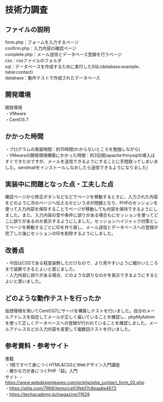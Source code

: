 # 技術力調査

## ファイルの説明
form.php：フォームを入力するページ  
confirm.php：入力内容の確認ページ  
complete.php：メール送信とデータベース登録を行うページ  
css：cssファイルのフォルダ  
sql：データベースを作成するために実行したSQL(database:example、table:contact)  
database：動作テストで作成されたデータベース  

## 開発環境
開発環境  
・VMware  
・CentOS 7  

## かかった時間
・プログラムの実装時間：約15時間(わからないところを勉強しながら)  
・VMwareの開発環境構築にかかった時間：約3日間(apacheやmysqlの導入はすぐできたのですが、メールを送信できるようにすることに手間取ってしまいました。sendmailをインストールしなおしたら送信できるようになりました)  

## 実装中に問題となった点・工夫した点
確認ページから修正ボタンなどなどでページを移動するときに、入力された内容をどのように次のページへ伝えるかという点が問題となり、PHPのセッションを使って入力内容を保存することでページが移動しても内容を保持できるようにしました。また、入力内容の型や条件に誤りがある場合もにセッションを使ってどこに誤りがあるのか表示するようにしました。セッションハイジャック対策としてページを移動するごとにIDを作り直し、メール送信とデータベースへの登録が完了した後にセッションのIDを削除するようにしました。  

## 改善点
・今回はCSSである程度装飾しただけなので、より見やすいように細かいところまで装飾できるとよいと感じました。  
・入力内容に誤りがある場合、どのような誤りなのかを表示できるようにするとよいと思いました。  

## どのような動作テストを行ったか
仮想環境を用いてCentOS7にサーバを構築しテストを行いました。自分のメールアドレスを指定してメールが正しく届いていることを確認し、phpMyAdminを使って正しくデータベースへの登録が行われていることを確認しました。メールアドレスなどの入力内容を変更して複数回テストを行いました。  

## 参考資料・参考サイト
書籍  
・1冊ですべて身につくHTML&CSSとWebデザイン入門講座  
・確かな力が身につくPHP「超」入門  
サイト
・https://www.webdesignleaves.com/pr/php/php_contact_form_02.php  
・https://qiita.com/7968/items/ce03feb17c8eaa6e4672  
・https://techacademy.jp/magazine/11629  
